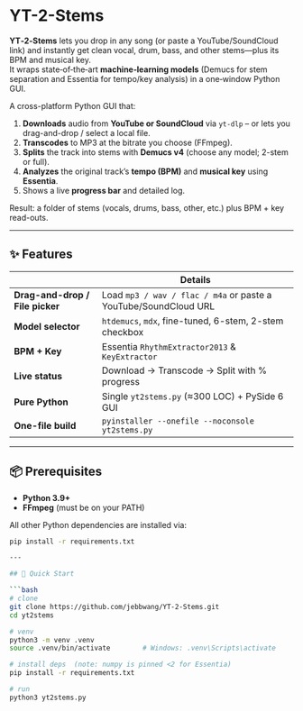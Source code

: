 # YT-2-Stems

**YT‑2‑Stems** lets you drop in any song (or paste a YouTube/SoundCloud link) and instantly get clean vocal, drum, bass, and other stems—plus its BPM and musical key.  
It wraps state‑of‑the‑art **machine‑learning models** (Demucs for stem separation and Essentia for tempo/key analysis) in a one‑window Python GUI.

A cross-platform Python GUI that:

1. **Downloads** audio from **YouTube or SoundCloud** via `yt-dlp` – or lets you drag-and-drop / select a local file.  
2. **Transcodes** to MP3 at the bitrate you choose (FFmpeg).  
3. **Splits** the track into stems with **Demucs v4** (choose any model; 2-stem or full).  
4. **Analyzes** the original track’s **tempo (BPM)** and **musical key** using **Essentia**.  
5. Shows a live **progress bar** and detailed log.

Result: a folder of stems (vocals, drums, bass, other, etc.) plus BPM + key read-outs.

---

## ✨ Features

|                | Details |
|----------------|---------|
| **Drag-and-drop / File picker** | Load `mp3 / wav / flac / m4a` or paste a YouTube/SoundCloud URL |
| **Model selector** | `htdemucs`, `mdx`, fine-tuned, 6-stem, 2-stem checkbox |
| **BPM + Key**  | Essentia `RhythmExtractor2013` & `KeyExtractor` |
| **Live status**| Download → Transcode → Split with % progress |
| **Pure Python**| Single `yt2stems.py` (≈300 LOC) + PySide 6 GUI |
| **One-file build** | `pyinstaller --onefile --noconsole yt2stems.py` |

---

## 📦 Prerequisites

- **Python 3.9+**  
- **FFmpeg** (must be on your PATH)

All other Python dependencies are installed via:

```bash
pip install -r requirements.txt

---

## 🚀 Quick Start

```bash
# clone
git clone https://github.com/jebbwang/YT-2-Stems.git
cd yt2stems

# venv
python3 -m venv .venv
source .venv/bin/activate        # Windows: .venv\Scripts\activate

# install deps  (note: numpy is pinned <2 for Essentia)
pip install -r requirements.txt

# run
python3 yt2stems.py